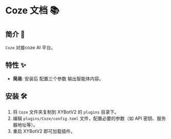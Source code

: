 # Coze 文档 📚
## 简介 🌟
`Coze` 对接coze AI 平台。
## 特性 ✨
- **简易**: 安装后 配置三个参数 输出智能体内容。


## 安装 🛠️
1. 将 `Coze` 文件夹复制到 XYBotV2 的 `plugins` 目录下。
2. 编辑 `plugins/Coze/config.toml` 文件，配置必要的参数（如 API 密钥、服务器地址等）。
3. 重启 XYBotV2 即可加载插件。
